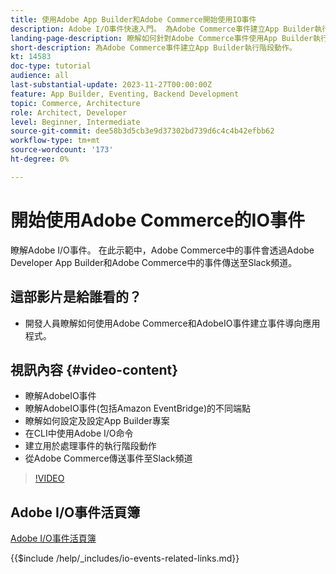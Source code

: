 ```yaml
---
title: 使用Adobe App Builder和Adobe Commerce開始使用IO事件
description: Adobe I/O事件快速入門。 為Adobe Commerce事件建立App Builder執行階段動作。
landing-page-description: 瞭解如何針對Adobe Commerce事件使用App Builder執行階段動作。
short-description: 為Adobe Commerce事件建立App Builder執行階段動作。
kt: 14583
doc-type: tutorial
audience: all
last-substantial-update: 2023-11-27T00:00:00Z
feature: App Builder, Eventing, Backend Development
topic: Commerce, Architecture
role: Architect, Developer
level: Beginner, Intermediate
source-git-commit: dee58b3d5cb3e9d37302bd739d6c4c4b42efbb62
workflow-type: tm+mt
source-wordcount: '173'
ht-degree: 0%

---
```


# 開始使用Adobe Commerce的IO事件

瞭解Adobe I/O事件。 在此示範中，Adobe Commerce中的事件會透過Adobe Developer App Builder和Adobe Commerce中的事件傳送至Slack頻道。

## 這部影片是給誰看的？

* 開發人員瞭解如何使用Adobe Commerce和AdobeIO事件建立事件導向應用程式。

## 視訊內容 {#video-content}

* 瞭解AdobeIO事件
* 瞭解AdobeIO事件(包括Amazon EventBridge)的不同端點
* 瞭解如何設定及設定App Builder專案
* 在CLI中使用Adobe I/O命令
* 建立用於處理事件的執行階段動作
* 從Adobe Commerce傳送事件至Slack頻道

>[!VIDEO](https://video.tv.adobe.com/v/3425834?learn=on)

## Adobe I/O事件活頁簿

[Adobe I/O事件活頁簿](../assets/io-events/IO-Events-Workbook.pdf)

{{$include /help/_includes/io-events-related-links.md}}
